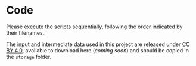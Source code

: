 # Code

Please execute the scripts sequentially, following the order indicated by their filenames.

The input and intermediate data used in this project are released under [CC BY 4.0](https://creativecommons.org/licenses/by/4.0/), available to download here (*coming soon*) and should be copied in the `storage` folder.
